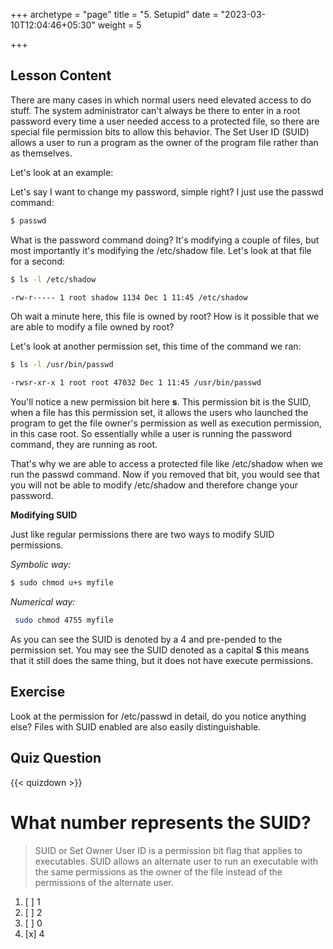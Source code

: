 +++
archetype = "page"
title = "5. Setupid"
date = "2023-03-10T12:04:46+05:30"
weight = 5

+++

## Lesson Content

There are many cases in which normal users need elevated access to do stuff. The system administrator can't always be there to enter in a root password every time a user needed access to a protected file, so there are special file permission bits to allow this behavior. The Set User ID (SUID) allows a user to run a program as the owner of the program file rather than as themselves.

Let's look at an example: 

Let's say I want to change my password, simple right? I just use the passwd command:

```bash
$ passwd 
```

What is the password command doing? It's modifying a couple of files, but most importantly it's modifying the /etc/shadow file. Let's look at that file for a second: 

```bash
$ ls -l /etc/shadow

-rw-r----- 1 root shadow 1134 Dec 1 11:45 /etc/shadow
```

Oh wait a minute here, this file is owned by root? How is it possible that we are able to modify a file owned by root? 

Let's look at another permission set, this time of the command we ran: 

```bash
$ ls -l /usr/bin/passwd

-rwsr-xr-x 1 root root 47032 Dec 1 11:45 /usr/bin/passwd
```

You'll notice a new permission bit here **s**. This permission bit is the SUID, when a file has this permission set, it allows the users who launched the program to get the file owner's permission as well as execution permission, in this case root. So essentially while a user is running the password command, they are running as root.

That's why we are able to access a protected file like /etc/shadow when we run the passwd command. Now if you removed that bit, you would see that you will not be able to modify /etc/shadow and therefore change your password. 

**Modifying SUID**

Just like regular permissions there are two ways to modify SUID permissions. 

*Symbolic way:*
```bash
$ sudo chmod u+s myfile 
```

*Numerical way:*
```bash
 sudo chmod 4755 myfile 
```

As you can see the SUID is denoted by a 4 and pre-pended to the permission set. You may see the SUID denoted as a capital **S** this means that it still does the same thing, but it does not have execute permissions.

## Exercise

Look at the permission for /etc/passwd in detail, do you notice anything else? Files with SUID enabled are also easily distinguishable.

## Quiz Question

{{< quizdown >}}

# What number represents the SUID?

> SUID or Set Owner User ID is a permission bit flag that applies to executables. SUID allows an alternate user to run an executable with the same permissions as the owner of the file instead of the permissions of the alternate user.

1. [ ] 1
2. [ ] 2
3. [ ] 0
4. [x] 4
